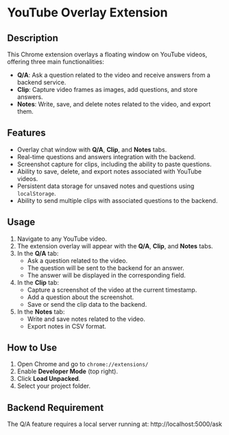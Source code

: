 # YouTube Overlay Extension
## Description
This Chrome extension overlays a floating window on YouTube videos, offering three main functionalities:

- **Q/A**: Ask a question related to the video and receive answers from a backend service.
- **Clip**: Capture video frames as images, add questions, and store answers.
- **Notes**: Write, save, and delete notes related to the video, and export them.

## Features

- Overlay chat window with **Q/A**, **Clip**, and **Notes** tabs.
- Real-time questions and answers integration with the backend.
- Screenshot capture for clips, including the ability to paste questions.
- Ability to save, delete, and export notes associated with YouTube videos.
- Persistent data storage for unsaved notes and questions using `localStorage`.
- Ability to send multiple clips with associated questions to the backend.

## Usage

1. Navigate to any YouTube video.
2. The extension overlay will appear with the **Q/A**, **Clip**, and **Notes** tabs.
3. In the **Q/A** tab:
   - Ask a question related to the video.
   - The question will be sent to the backend for an answer.
   - The answer will be displayed in the corresponding field.
4. In the **Clip** tab:
   - Capture a screenshot of the video at the current timestamp.
   - Add a question about the screenshot.
   - Save or send the clip data to the backend.
5. In the **Notes** tab:
   - Write and save notes related to the video.
   - Export notes in CSV format.

## How to Use

1. Open Chrome and go to `chrome://extensions/`
2. Enable **Developer Mode** (top right).
3. Click **Load Unpacked**.
4. Select your project folder.

## Backend Requirement

The Q/A feature requires a local server running at: http://localhost:5000/ask
